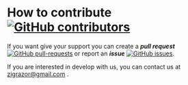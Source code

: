 # How to contribute [![GitHub contributors](https://img.shields.io/github/contributors/ZigRazor/LEF.svg)](https://GitHub.com/ZigRazor/LEF/graphs/contributors/)
If you want give your support you can create a ***pull request***   [![GitHub pull-requests](https://img.shields.io/github/issues-pr/ZigRazor/LEF.svg)](https://GitHub.com/ZigRazor/LEF/pull/) or report an ***issue***  [![GitHub issues](https://img.shields.io/github/issues/ZigRazor/LEF.svg)](https://GitHub.com/ZigRazor/LEF/issues/).

If you are interested in develop with us, you can contact us at zigrazor@gmail.com .
